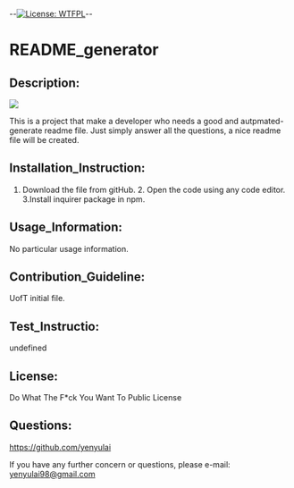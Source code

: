 --[![License: WTFPL](https://img.shields.io/badge/License-WTFPL-brightgreen.svg)](http://www.wtfpl.net/about/)--
  # README_generator
  
## Description:
![](https://github.com/yenyulai/readme_generator/blob/main/images/README-generator_%20Dec%203%2C%202020%205_19%20PM.gif)


This is a project that make a developer who needs a good and autpmated-generate readme file. Just simply answer all the questions, a nice readme file will be created. 

  
  
## Installation_Instruction:
1. Download the file from gitHub. 2. Open the code using any code editor. 3.Install inquirer package in npm.
  
## Usage_Information:
No particular usage information.
  
## Contribution_Guideline:
UofT initial file.
  
## Test_Instructio: 
undefined
  
## License: 
Do What The F*ck You Want To Public License
  
## Questions: 
https://github.com/yenyulai
  
If you have any further concern or questions, please e-mail: yenyulai98@gmail.com



